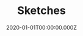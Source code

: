 ---
title: Sketches
description: "Multiple sketches"
date: "2020-01-01T00:00:00.000Z"
category: sketchwork
preview: "/img/projects/sketchwork/sketches/prev.jpg"
images: [
    "sketchwork/sketches/1.jpg",
    "sketchwork/sketches/2.jpg",
    "sketchwork/sketches/3.jpg",
    "sketchwork/sketches/4.jpg",
    "sketchwork/sketches/5.jpg",
    "sketchwork/sketches/6.jpg",
    "sketchwork/sketches/7.jpg",
    "sketchwork/sketches/8.jpg",
    "sketchwork/sketches/9.jpg",
    "sketchwork/sketches/10.jpg",
    "sketchwork/sketches/11.jpg",
    "sketchwork/sketches/12.jpg",
    "sketchwork/sketches/13.jpg",
    "sketchwork/sketches/14.jpg",
    "sketchwork/sketches/15.jpg",
    "sketchwork/sketches/16.jpg",
    "sketchwork/sketches/17.jpg",
    "sketchwork/sketches/18.jpg",
    "sketchwork/sketches/19.jpg",
    "sketchwork/sketches/20.jpg",
    "sketchwork/sketches/21.jpg",
    "sketchwork/sketches/22.jpg",
    "sketchwork/sketches/23.jpg",
    "sketchwork/sketches/24.jpg",
    "sketchwork/sketches/25.jpg",
    "sketchwork/sketches/26.jpg"
    ]
---